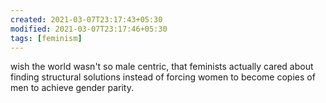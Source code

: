 ```yaml
---
created: 2021-03-07T23:17:43+05:30
modified: 2021-03-07T23:17:46+05:30
tags: [feminism]
---
```


wish the world wasn't so male centric, that feminists actually cared about finding structural solutions instead of forcing women to become copies of men to achieve gender parity.
